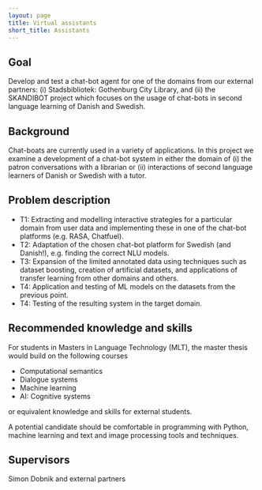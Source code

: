 ```yaml
---
layout: page
title: Virtual assistants
short_title: Assistants
---
```


## Goal

Develop and test a chat-bot agent for one of the domains from our external partners: (i) Stadsbibliotek: Gothenburg City Library, and (ii) the SKANDIBOT project which focuses on the usage of chat-bots in second language learning of Danish and Swedish.

## Background

Chat-boats are currently used in a variety of applications. In this project we examine a development of a chat-bot system in either the domain of (i) the patron conversations with a librarian or (ii) interactions of second language learners of Danish or Swedish with a tutor.


## Problem description

  - T1: Extracting and modelling interactive strategies for a particular domain from user data and implementing these in one of the chat-bot platforms (e.g. RASA, Chatfuel).
  - T2: Adaptation of the chosen chat-bot platform for Swedish (and Danish!), e.g. finding the correct NLU models.
  - T3: Expansion of the limited annotated data using techniques such as dataset boosting, creation of artificial datasets, and applications of transfer learning from other domains and others.
  - T4: Application and testing of ML models on the datasets from the previous point.
  - T4: Testing of the resulting system in the target domain.
 
## Recommended knowledge and skills

For students in Masters in Language Technology (MLT), the master thesis would build on the following courses

  - Computational semantics
  - Dialogue systems
  - Machine learning
  - AI: Cognitive systems

or equivalent knowledge and skills for external students.

A potential candidate should be comfortable in programming with Python, machine learning and text and image processing tools and techniques.

## Supervisors

Simon Dobnik and external partners
